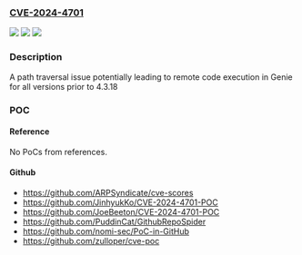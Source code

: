 ### [CVE-2024-4701](https://cve.mitre.org/cgi-bin/cvename.cgi?name=CVE-2024-4701)
![](https://img.shields.io/static/v1?label=Product&message=Genie&color=blue)
![](https://img.shields.io/static/v1?label=Version&message=0%20&color=brightgreen)
![](https://img.shields.io/static/v1?label=Vulnerability&message=CWE-22%20Improper%20Limitation%20of%20a%20Pathname%20to%20a%20Restricted%20Directory%20('Path%20Traversal')&color=brightgreen)

### Description

A path traversal issue potentially leading to remote code execution in Genie for all versions prior to 4.3.18

### POC

#### Reference
No PoCs from references.

#### Github
- https://github.com/ARPSyndicate/cve-scores
- https://github.com/JinhyukKo/CVE-2024-4701-POC
- https://github.com/JoeBeeton/CVE-2024-4701-POC
- https://github.com/PuddinCat/GithubRepoSpider
- https://github.com/nomi-sec/PoC-in-GitHub
- https://github.com/zulloper/cve-poc


